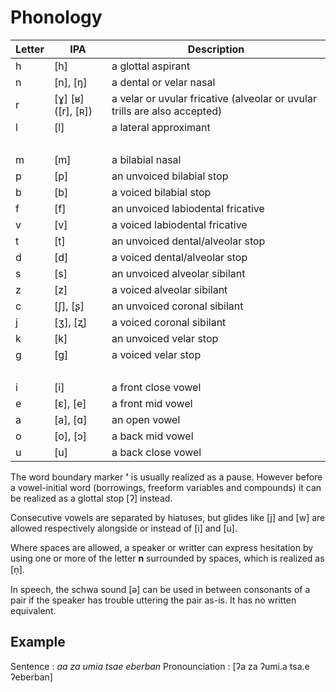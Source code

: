 # Phonology

| Letter | IPA                               | Description                       |
| ------ | --------------------------------- | --------------------------------- |
| h      | \[h\]                             | a glottal aspirant                |
| n      | \[n\], \[ŋ\]                      | a dental or velar nasal           |
| r      | \[ɣ\] \[ʁ\] (\[r\], \[ʀ\])        | a velar or uvular fricative (alveolar or uvular trills are also accepted) |
| l      | \[l\]                             | a lateral approximant             |
| &nbsp; |                                   |                                   |
| m      | \[m\]                             | a bilabial nasal                  |
| p      | \[p\]                             | an unvoiced bilabial stop         |
| b      | \[b\]                             | a voiced bilabial stop            |
| f      | \[f\]                             | an unvoiced labiodental fricative |
| v      | \[v\]                             | a voiced labiodental fricative    |
| t      | \[t\]                             | an unvoiced dental/alveolar stop  |
| d      | \[d\]                             | a voiced dental/alveolar stop     |
| s      | \[s\]                             | an unvoiced alveolar sibilant     |
| z      | \[z\]                             | a voiced alveolar sibilant        |
| c      | \[ʃ\], \[ʂ\]                      | an unvoiced coronal sibilant      |
| j      | \[ʒ\], \[ʐ\]                      | a voiced coronal sibilant         |
| k      | \[k\]                             | an unvoiced velar stop            |
| g      | \[ɡ\]                             | a voiced velar stop               |
| &nbsp; |                                   |                                   |
| i      | \[i\]                             | a front close vowel               |
| e      | \[ɛ\], \[e\]                      | a front mid vowel                 |
| a      | \[a\], \[ɑ\]                      | an open vowel                     |
| o      | \[o\], \[ɔ\]                      | a back mid vowel                  |
| u      | \[u\]                             | a back close vowel                |

The word boundary marker __'__ is usually realized as a pause. However before a
vowel-initial word (borrowings, freeform variables and compounds) it can be
realized as a glottal stop \[ʔ\] instead.

Consecutive vowels are separated by hiatuses, but glides like \[j\] and \[w\]
are allowed respectively alongside or instead of \[i\] and \[u\].

Where spaces are allowed, a speaker or writter can express hesitation by using
one or more of the letter __n__ surrounded by spaces, which is realized as \[n̩\].

In speech, the schwa sound \[ə\] can be used in between consonants of a pair if
the speaker has trouble uttering the pair as-is. It has no written equivalent.

## Example

Sentence : _aa za umia tsae eberban_
Pronounciation : \[ʔa za ʔumi.a tsa.e ʔeberban\]
